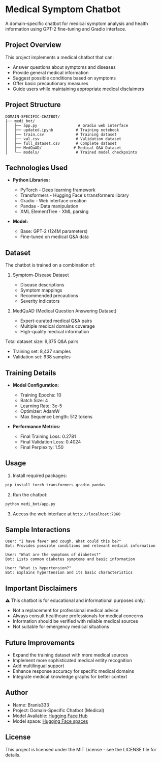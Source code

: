 # Medical Symptom Chatbot

A domain-specific chatbot for medical symptom analysis and health information using GPT-2 fine-tuning and Gradio interface.

## Project Overview

This project implements a medical chatbot that can:
- Answer questions about symptoms and diseases
- Provide general medical information
- Suggest possible conditions based on symptoms
- Offer basic precautionary measures
- Guide users while maintaining appropriate medical disclaimers

## Project Structure

```
DOMAIN-SPECIFIC-CHATBOT/
├── medi_bot/
│   ├── app.py                  # Gradio web interface
│   ├── updated.ipynb          # Training notebook
│   ├── train.csv              # Training dataset
│   ├── val.csv                # Validation dataset
│   ├── full_dataset.csv       # Complete dataset
│   ├── MedQuAD/              # Medical Q&A Dataset
│   └── models/                # Trained model checkpoints
```

## Technologies Used

- **Python Libraries:**
  - PyTorch - Deep learning framework
  - Transformers - Hugging Face's transformers library
  - Gradio - Web interface creation
  - Pandas - Data manipulation
  - XML ElementTree - XML parsing

- **Model:**
  - Base: GPT-2 (124M parameters)
  - Fine-tuned on medical Q&A data

## Dataset

The chatbot is trained on a combination of:
1. Symptom-Disease Dataset
   - Disease descriptions
   - Symptom mappings
   - Recommended precautions
   - Severity indicators

2. MedQuAD (Medical Question Answering Dataset)
   - Expert-curated medical Q&A pairs
   - Multiple medical domains coverage
   - High-quality medical information

Total dataset size: 9,375 Q&A pairs
- Training set: 8,437 samples
- Validation set: 938 samples

## Training Details

- **Model Configuration:**
  - Training Epochs: 10
  - Batch Size: 4
  - Learning Rate: 3e-5
  - Optimizer: AdamW
  - Max Sequence Length: 512 tokens

- **Performance Metrics:**
  - Final Training Loss: 0.2781
  - Final Validation Loss: 0.4024
  - Final Perplexity: 1.50

## Usage

1. Install required packages:
```bash
pip install torch transformers gradio pandas
```

2. Run the chatbot:
```bash
python medi_bot/app.py
```

3. Access the web interface at `http://localhost:7860`

## Sample Interactions

```
User: "I have fever and cough. What could this be?"
Bot: Provides possible conditions and relevant medical information

User: "What are the symptoms of diabetes?"
Bot: Lists common diabetes symptoms and basic information

User: "What is hypertension?"
Bot: Explains hypertension and its basic characteristics
```

## Important Disclaimers

⚠️ This chatbot is for educational and informational purposes only:
- Not a replacement for professional medical advice
- Always consult healthcare professionals for medical concerns
- Information should be verified with reliable medical sources
- Not suitable for emergency medical situations

## Future Improvements

- Expand the training dataset with more medical sources
- Implement more sophisticated medical entity recognition
- Add multilingual support
- Enhance response accuracy for specific medical domains
- Integrate medical knowledge graphs for better context

## Author

- Name: Branis333
- Project: Domain-Specific Chatbot (Medical)
- Model Available: [Hugging Face Hub](https://huggingface.co/Branis333/symptom-gpt2-chatbot)
- Model space: [Hugging Face spaces](https://huggingface.co/spaces/Branis333/symptom_gpt2)
## License

This project is licensed under the MIT License - see the LICENSE file for details.
